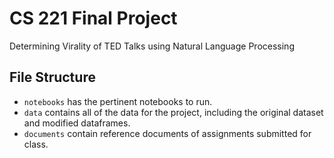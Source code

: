 # CS 221 Final Project

Determining Virality of TED Talks using Natural Language Processing

## File Structure
- `notebooks` has the pertinent notebooks to run.
- `data` contains all of the data for the project, including the original dataset and modified dataframes.
- `documents` contain reference documents of assignments submitted for class.